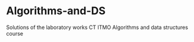 # Algorithms-and-DS
Solutions of the laboratory works CT ITMO Algorithms and data structures course 
